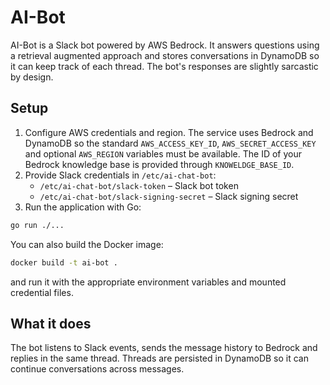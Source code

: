 # AI-Bot

AI-Bot is a Slack bot powered by AWS Bedrock. It answers questions using a retrieval augmented approach and stores conversations in DynamoDB so it can keep track of each thread. The bot's responses are slightly sarcastic by design.

## Setup

1. Configure AWS credentials and region. The service uses Bedrock and DynamoDB so the standard `AWS_ACCESS_KEY_ID`, `AWS_SECRET_ACCESS_KEY` and optional `AWS_REGION` variables must be available. The ID of your Bedrock knowledge base is provided through `KNOWELDGE_BASE_ID`.
2. Provide Slack credentials in `/etc/ai-chat-bot`:
   - `/etc/ai-chat-bot/slack-token` – Slack bot token
   - `/etc/ai-chat-bot/slack-signing-secret` – Slack signing secret
3. Run the application with Go:

```bash
go run ./...
```

You can also build the Docker image:

```bash
docker build -t ai-bot .
```

and run it with the appropriate environment variables and mounted credential files.

## What it does

The bot listens to Slack events, sends the message history to Bedrock and replies in the same thread. Threads are persisted in DynamoDB so it can continue conversations across messages.

